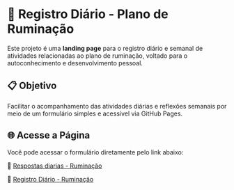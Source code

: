# 🧠 Registro Diário - Plano de Ruminação

Este projeto é uma **landing page** para o registro diário e semanal de atividades relacionadas ao plano de ruminação, voltado para o autoconhecimento e desenvolvimento pessoal.

## 📋 Objetivo

Facilitar o acompanhamento das atividades diárias e reflexões semanais por meio de um formulário simples e acessível via GitHub Pages.

## 🌐 Acesse a Página

Você pode acessar o formulário diretamente pelo link abaixo:

🔗 [Respostas diarias - Ruminação](https://crescerpleno.github.io/formularios/respostas.html)

🔗 [Registro Diário - Ruminação](https://crescerpleno.github.io/formularios/LandingPage_Ruminacao_Formulario_implantacao.html)

